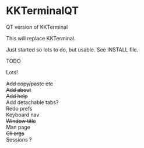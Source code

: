 # KKTerminalQT
QT version of KKTerminal

This will replace KKTerminal.

Just started so lots to do, but usable.
See INSTALL file.

TODO

Lots!

<s>Add copy/paste etc<br>
Add about<br>
Add help<br></s>
Add detachable tabs?<br>
Redo prefs<br>
Keyboard nav<br>
<s>Window title<br></s>
Man page<br>
<s>Cli args<br></s>
Sessions ?<br>



